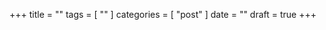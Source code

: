 +++
title      = ""
tags       = [ "" ]
categories = [ "post" ]
date       = ""
draft      = true
+++
